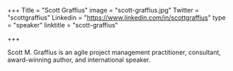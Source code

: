 +++
Title = "Scott Graffius"
image = "scott-graffius.jpg"
Twitter = "scottgraffius"
Linkedin = "https://www.linkedin.com/in/scottgraffius"
type = "speaker"
linktitle = "scott-graffius"

+++

Scott M. Graffius is an agile project management practitioner, consultant, award-winning author, and international speaker.